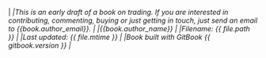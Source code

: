 
|<i>
|This is an early draft of a book on trading. If you are interested in contributing, commenting, buying or just getting in touch, just send an email to {{book.author_email}}.
|
|{{book.author_name}}
|
|Filename: {{ file.path }}
|
|Last updated: {{ file.mtime }}
|
|Book built with GitBook {{ gitbook.version }}
|</i>